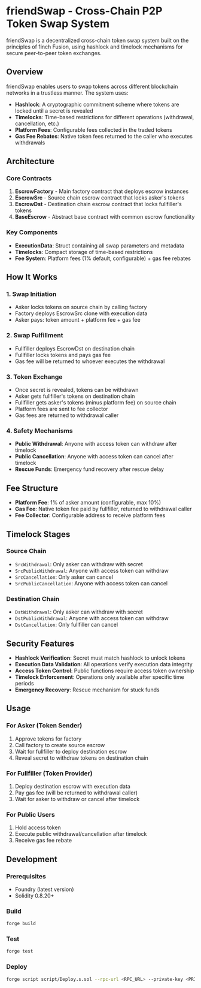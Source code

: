 # friendSwap - Cross-Chain P2P Token Swap System

friendSwap is a decentralized cross-chain token swap system built on the principles of 1inch Fusion, using hashlock and timelock mechanisms for secure peer-to-peer token exchanges.

## Overview

friendSwap enables users to swap tokens across different blockchain networks in a trustless manner. The system uses:
- **Hashlock**: A cryptographic commitment scheme where tokens are locked until a secret is revealed
- **Timelocks**: Time-based restrictions for different operations (withdrawal, cancellation, etc.)
- **Platform Fees**: Configurable fees collected in the traded tokens
- **Gas Fee Rebates**: Native token fees returned to the caller who executes withdrawals

## Architecture

### Core Contracts

1. **EscrowFactory** - Main factory contract that deploys escrow instances
2. **EscrowSrc** - Source chain escrow contract that locks asker's tokens
3. **EscrowDst** - Destination chain escrow contract that locks fullfiller's tokens
4. **BaseEscrow** - Abstract base contract with common escrow functionality

### Key Components

- **ExecutionData**: Struct containing all swap parameters and metadata
- **Timelocks**: Compact storage of time-based restrictions
- **Fee System**: Platform fees (1% default, configurable) + gas fee rebates

## How It Works

### 1. Swap Initiation
- Asker locks tokens on source chain by calling factory
- Factory deploys EscrowSrc clone with execution data
- Asker pays: token amount + platform fee + gas fee

### 2. Swap Fulfillment
- Fullfiller deploys EscrowDst on destination chain
- Fullfiller locks tokens and pays gas fee
- Gas fee will be returned to whoever executes the withdrawal

### 3. Token Exchange
- Once secret is revealed, tokens can be withdrawn
- Asker gets fullfiller's tokens on destination chain
- Fullfiller gets asker's tokens (minus platform fee) on source chain
- Platform fees are sent to fee collector
- Gas fees are returned to withdrawal caller

### 4. Safety Mechanisms
- **Public Withdrawal**: Anyone with access token can withdraw after timelock
- **Public Cancellation**: Anyone with access token can cancel after timelock
- **Rescue Funds**: Emergency fund recovery after rescue delay

## Fee Structure

- **Platform Fee**: 1% of asker amount (configurable, max 10%)
- **Gas Fee**: Native token fee paid by fullfiller, returned to withdrawal caller
- **Fee Collector**: Configurable address to receive platform fees

## Timelock Stages

### Source Chain
- `SrcWithdrawal`: Only asker can withdraw with secret
- `SrcPublicWithdrawal`: Anyone with access token can withdraw
- `SrcCancellation`: Only asker can cancel
- `SrcPublicCancellation`: Anyone with access token can cancel

### Destination Chain
- `DstWithdrawal`: Only asker can withdraw with secret
- `DstPublicWithdrawal`: Anyone with access token can withdraw
- `DstCancellation`: Only fullfiller can cancel

## Security Features

- **Hashlock Verification**: Secret must match hashlock to unlock tokens
- **Execution Data Validation**: All operations verify execution data integrity
- **Access Token Control**: Public functions require access token ownership
- **Timelock Enforcement**: Operations only available after specific time periods
- **Emergency Recovery**: Rescue mechanism for stuck funds

## Usage

### For Asker (Token Sender)
1. Approve tokens for factory
2. Call factory to create source escrow
3. Wait for fullfiller to deploy destination escrow
4. Reveal secret to withdraw tokens on destination chain

### For Fullfiller (Token Provider)
1. Deploy destination escrow with execution data
2. Pay gas fee (will be returned to withdrawal caller)
3. Wait for asker to withdraw or cancel after timelock

### For Public Users
1. Hold access token
2. Execute public withdrawal/cancellation after timelock
3. Receive gas fee rebate

## Development

### Prerequisites
- Foundry (latest version)
- Solidity 0.8.20+

### Build
```bash
forge build
```

### Test
```bash
forge test
```

### Deploy
```bash
forge script script/Deploy.s.sol --rpc-url <RPC_URL> --private-key <PRIVATE_KEY> --broadcast
```

